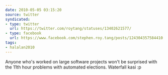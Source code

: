 ```yaml
---
date: 2010-05-05 03:15:20
source: twitter
syndicated:
- type: twitter
  url: https://twitter.com/roytang/statuses/13402621577/
- type: facebook
  url: https://www.facebook.com/stephen.roy.tang/posts/124304357584410
tags:
- halalan2010
---
```


Anyone who's worked on large software projects won't be surprised with the 11th hour problems with automated elections. Waterfall kasi :p